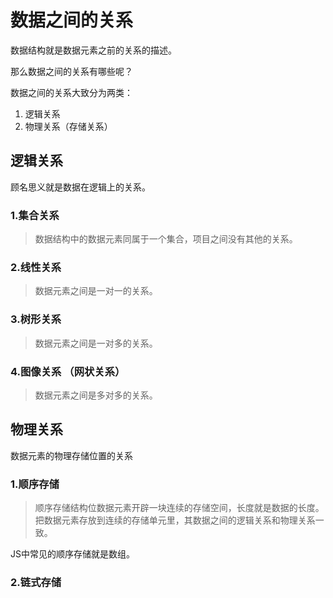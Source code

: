 # 数据之间的关系

数据结构就是数据元素之前的关系的描述。

那么数据之间的关系有哪些呢？

数据之间的关系大致分为两类：

1. 逻辑关系
2. 物理关系（存储关系）

## 逻辑关系

顾名思义就是数据在逻辑上的关系。

### 1.集合关系

> 数据结构中的数据元素同属于一个集合，项目之间没有其他的关系。

### 2.线性关系

> 数据元素之间是一对一的关系。

### 3.树形关系

> 数据元素之间是一对多的关系。

### 4.图像关系 （网状关系）

> 数据元素之间是多对多的关系。

## 物理关系

数据元素的物理存储位置的关系

### 1.顺序存储

> 顺序存储结构位数据元素开辟一块连续的存储空间，长度就是数据的长度。把数据元素存放到连续的存储单元里，其数据之间的逻辑关系和物理关系一致。

JS中常见的顺序存储就是数组。

### 2.链式存储



